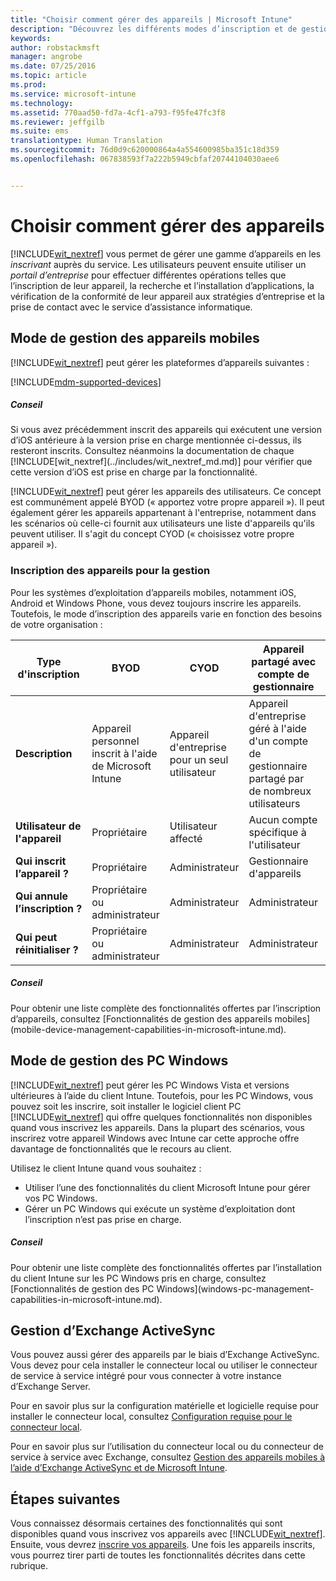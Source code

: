 ```yaml
---
title: "Choisir comment gérer des appareils | Microsoft Intune"
description: "Découvrez les différents modes d’inscription et de gestion des appareils."
keywords: 
author: robstackmsft
manager: angrobe
ms.date: 07/25/2016
ms.topic: article
ms.prod: 
ms.service: microsoft-intune
ms.technology: 
ms.assetid: 770aad50-fd7a-4cf1-a793-f95fe47fc3f8
ms.reviewer: jeffgilb
ms.suite: ems
translationtype: Human Translation
ms.sourcegitcommit: 76d0d9c620000864a4a554600985ba351c18d359
ms.openlocfilehash: 067838593f7a222b5949cbfaf20744104030aee6


---
```


# Choisir comment gérer des appareils
[!INCLUDE[wit_nextref](../includes/wit_nextref_md.md)] vous permet de gérer une gamme d’appareils en les *inscrivant* auprès du service. Les utilisateurs peuvent ensuite utiliser un *portail d’entreprise* pour effectuer différentes opérations telles que l’inscription de leur appareil, la recherche et l’installation d’applications, la vérification de la conformité de leur appareil aux stratégies d’entreprise et la prise de contact avec le service d’assistance informatique.

## Mode de gestion des appareils mobiles
[!INCLUDE[wit_nextref](../includes/wit_nextref_md.md)] peut gérer les plateformes d’appareils suivantes :

[!INCLUDE[mdm-supported-devices](../includes/mdm-supported-devices.md)]

<div class="alert alert-tip">
  <h5><span class="icon-tip"></span> Conseil</h5>
  <p>Si vous avez précédemment inscrit des appareils qui exécutent une version d’iOS antérieure à la version prise en charge mentionnée ci-dessus, ils resteront inscrits. Consultez néanmoins la documentation de chaque [!INCLUDE[wit_nextref](../includes/wit_nextref_md.md)] pour vérifier que cette version d’iOS est prise en charge par la fonctionnalité.</p>
</div>

[!INCLUDE[wit_nextref](../includes/wit_nextref_md.md)] peut gérer les appareils des utilisateurs. Ce concept est communément appelé BYOD (« apportez votre propre appareil »). Il peut également gérer les appareils appartenant à l'entreprise, notamment dans les scénarios où celle-ci fournit aux utilisateurs une liste d'appareils qu'ils peuvent utiliser. Il s'agit du concept CYOD (« choisissez votre propre appareil »).

### Inscription des appareils pour la gestion
Pour les systèmes d’exploitation d’appareils mobiles, notamment iOS, Android et Windows Phone, vous devez toujours inscrire les appareils. Toutefois, le mode d’inscription des appareils varie en fonction des besoins de votre organisation :

|Type d'inscription|BYOD|CYOD|Appareil partagé avec compte de gestionnaire|Appareil partagé sans compte d'utilisateur|
|-------------------|--------|--------|--------------------------------------|----------------------------------------|
|**Description**|Appareil personnel inscrit à l'aide de Microsoft Intune|Appareil d'entreprise pour un seul utilisateur|Appareil d'entreprise géré à l'aide d'un compte de gestionnaire partagé par de nombreux utilisateurs|Appareil d'entreprise sans utilisateur utilisé par de nombreux utilisateurs|
|**Utilisateur de l'appareil**|Propriétaire|Utilisateur affecté|Aucun compte spécifique à l'utilisateur|Aucun utilisateur spécifique|
|**Qui inscrit l’appareil ?**|Propriétaire|Administrateur|Gestionnaire d'appareils|Toute personne|
|**Qui annule l’inscription ?**|Propriétaire ou administrateur|Administrateur|Administrateur|Administrateur|
|**Qui peut réinitialiser ?**|Propriétaire ou administrateur|Administrateur|Administrateur|Administrateur|

<div class="alert alert-tip">
  <h5><span class="icon-tip"></span> Conseil</h5>
  <p>Pour obtenir une liste complète des fonctionnalités offertes par l’inscription d’appareils, consultez [Fonctionnalités de gestion des appareils mobiles](mobile-device-management-capabilities-in-microsoft-intune.md).</p>
</div>



## Mode de gestion des PC Windows
[!INCLUDE[wit_nextref](../includes/wit_nextref_md.md)] peut gérer les PC Windows Vista et versions ultérieures à l’aide du client Intune. Toutefois, pour les PC Windows, vous pouvez soit les inscrire, soit installer le logiciel client PC [!INCLUDE[wit_nextref](../includes/wit_nextref_md.md)] qui offre quelques fonctionnalités non disponibles quand vous inscrivez les appareils. Dans la plupart des scénarios, vous inscrirez votre appareil Windows avec Intune car cette approche offre davantage de fonctionnalités que le recours au client.

Utilisez le client Intune quand vous souhaitez :
<ul>
<li>Utiliser l’une des fonctionnalités du client Microsoft Intune pour gérer vos PC Windows.</li>
<li>Gérer un PC Windows qui exécute un système d’exploitation dont l’inscription n’est pas prise en charge.</li>
</ul>

<div class="alert alert-tip">
  <h5><span class="icon-tip"></span> Conseil</h5>
  <p>Pour obtenir une liste complète des fonctionnalités offertes par l’installation du client Intune sur les PC Windows pris en charge, consultez [Fonctionnalités de gestion des PC Windows](windows-pc-management-capabilities-in-microsoft-intune.md).</p>
</div>

## Gestion d’Exchange ActiveSync
Vous pouvez aussi gérer des appareils par le biais d’Exchange ActiveSync. Vous devez pour cela installer le connecteur local ou utiliser le connecteur de service à service intégré pour vous connecter à votre instance d’Exchange Server.

Pour en savoir plus sur la configuration matérielle et logicielle requise pour installer le connecteur local, consultez [Configuration requise pour le connecteur local](/intune/deploy-use/intune-on-premises-exchange-connector#requirements-for-the-on-premises-connector).

Pour en savoir plus sur l’utilisation du connecteur local ou du connecteur de service à service avec Exchange, consultez [Gestion des appareils mobiles à l’aide d’Exchange ActiveSync et de Microsoft Intune](/intune/deploy-use/mobile-device-management-with-exchange-activesync-and-microsoft-intune).



## Étapes suivantes
Vous connaissez désormais certaines des fonctionnalités qui sont disponibles quand vous inscrivez vos appareils avec [!INCLUDE[wit_nextref](../includes/wit_nextref_md.md)]. Ensuite, vous devrez [inscrire vos appareils](/intune/deploy-use/enroll-devices-in-microsoft-intune). Une fois les appareils inscrits, vous pourrez tirer parti de toutes les fonctionnalités décrites dans cette rubrique. <!--lindavr: There's a logical flaw in our "get to know/get started" content. You can take the path in this topic or you can take the path in the What to know before your get started topic. And they don't cover the same ground. -->



<!--HONumber=Jul16_HO4-->


